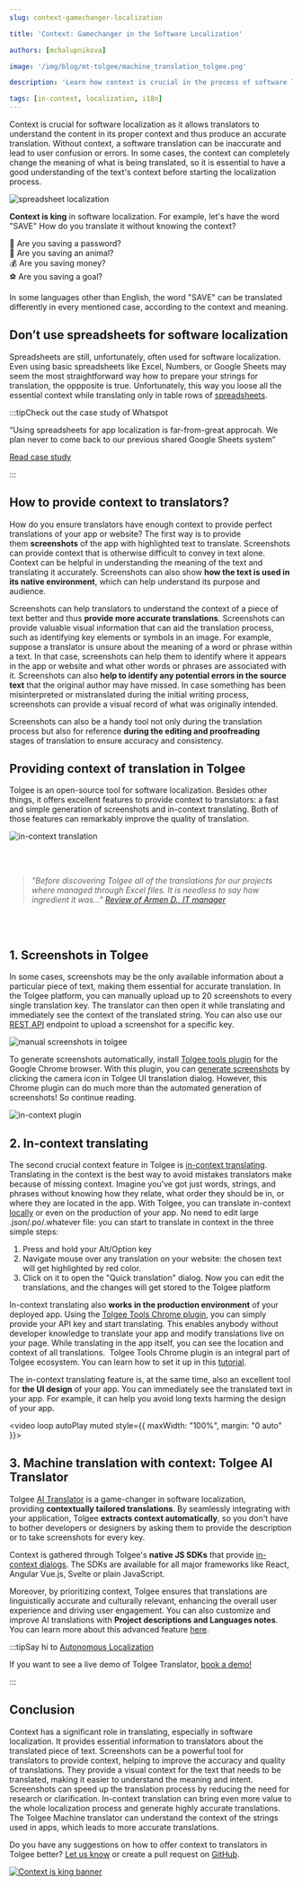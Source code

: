 ```yaml
---
slug: context-gamechanger-localization

title: 'Context: Gamechanger in the Software Localization'

authors: [mchalupnikova]

image: '/img/blog/mt-tolgee/machine_translation_tolgee.png'

description: 'Learn how context is crucial in the process of software localization. Screenshots and in-context translation can immensely improve the quality of translations.'

tags: [in-context, localization, i18n]
---
```


Context is crucial for software localization as it allows translators to understand the content in its proper context and thus produce an accurate translation. Without context, a software translation can be inaccurate and lead to user confusion or errors. In some cases, the context can completely change the meaning of what is being translated, so it is essential to have a good understanding of the text's context before starting the localization process.

![spreadsheet localization](/img/blog/context-gamechanger/bart_context.png)

<!--truncate-->

**Context is king** in software localization. For example, let's have the word "SAVE" How do you translate it without knowing the context?

💾 Are you saving a password?<br/>
🐼 Are you saving an animal?<br/>
💰 Are you saving money?<br/>
⚽ Are you saving a goal?<br/>

In some languages other than English, the word "SAVE" can be translated differently in every mentioned case, according to the context and meaning.

## Don’t use spreadsheets for software localization

Spreadsheets are still, unfortunately, often used for software localization. Even using basic spreadsheets like Excel, Numbers, or Google Sheets may seem the most straightforward way how to prepare your strings for translation, the oppposite is true. Unfortunately, this way you loose all the essential context while translating only in table rows of [spreadsheets](https://medium.com/tolgee/why-using-spreadsheets-for-apps-localization-is-not-the-brightest-idea-58b89e046a96).

:::tipCheck out the case study of Whatspot

“Using spreadsheets for app localization is far-from-great approcah. We plan never to come back to our previous shared Google Sheets system”

[Read case study](/blog/case-study-whatspot)

:::

## How to provide context to translators?

How do you ensure translators have enough context to provide perfect translations of your app or website? The first way is to provide them **screenshots** of the app with highlighted text to translate. Screenshots can provide context that is otherwise difficult to convey in text alone. Context can be helpful in understanding the meaning of the text and translating it accurately. Screenshots can also show **how the text is used in its native environment**, which can help understand its purpose and audience.

Screenshots can help translators to understand the context of a piece of text better and thus **provide more accurate translations**. Screenshots can provide valuable visual information that can aid the translation process, such as identifying key elements or symbols in an image. For example, suppose a translator is unsure about the meaning of a word or phrase within a text. In that case, screenshots can help them to identify where it appears in the app or website and what other words or phrases are associated with it. Screenshots can also **help to identify any potential errors in the source text** that the original author may have missed. In case something has been misinterpreted or mistranslated during the initial writing process, screenshots can provide a visual record of what was originally intended.

Screenshots can also be a handy tool not only during the translation process but also for reference **during the editing and proofreading** stages of translation to ensure accuracy and consistency.

## Providing context of translation in Tolgee

Tolgee is an open-source tool for software localization. Besides other things, it offers excellent features to provide context to translators: a fast and simple generation of screenshots and in-context translating. Both of those features can remarkably improve the quality of translation.

![in-context translation](/img/blog/context-gamechanger/in_context_tolgee.png)

<br></br>

> _"Before discovering Tolgee all of the translations for our projects where managed through Excel files. It is needless to say how ingredient it was…"
> [Review of Armen D., IT manager](https://www.capterra.com/p/10002120/Tolgee/reviews/4612131/)_

<br></br>

## 1. Screenshots in Tolgee

In some cases, screenshots may be the only available information about a particular piece of text, making them essential for accurate translation. In the Tolgee platform, you can manually upload up to 20 screenshots to every single translation key. The translator can then open it while translating and immediately see the context of the translated string. You can also use our [REST API](/api#tag/Screenshots/operation/uploadScreenshot) endpoint to upload a screenshot for a specific key.

![manual screenshots in tolgee](/img/blog/context-gamechanger/manual_screenshot.png)

To generate screenshots automatically, install [Tolgee tools plugin](https://chrome.google.com/webstore/detail/tolgee-tools/hacnbapajkkfohnonhbmegojnddagfnj) for the Google Chrome browser. With this plugin, you can [generate screenshots](/js-sdk/in-context#one-click-screenshots) by clicking the camera icon in Tolgee UI translation dialog. However, this Chrome plugin can do much more than the automated generation of screenshots! So continue reading.

![in-context plugin](/img/blog/context-gamechanger/translate_in_context.png)

## 2. In-context translating

The second crucial context feature in Tolgee is [in-context translating](/features/dev-tools#in-context). Translating in the context is the best way to avoid mistakes translators make because of missing context. Imagine you've got just words, strings, and phrases without knowing how they relate, what order they should be in, or where they are located in the app. With Tolgee, you can translate in-context [locally](https://tolgee.io/docs/web/in_context) or even on the production of your app. No need to edit large .json/.po/.whatever file: you can start to translate in context in the three simple steps:

1. Press and hold your Alt/Option key
2. Navigate mouse over any translation on your website: the chosen text will get highlighted by red color.
3. Click on it to open the "Quick translation" dialog. Now you can edit the translations, and the changes will get stored to the Tolgee platform

In-context translating also **works in the production environment** of your deployed app. Using the [Tolgee Tools Chrome plugin](https://chrome.google.com/webstore/detail/tolgee-tools/hacnbapajkkfohnonhbmegojnddagfnj), you can simply provide your API key and start translating. This enables anybody without developer knowledge to translate your app and modify translations live on your page. While translating in the app itself, you can see the location and context of all translations. 
Tolgee Tools Chrome plugin is an integral part of Tolgee ecosystem. You can learn how to set it up in this [tutorial](/blog/in-context-production).

The in-context translating feature is, at the same time, also an excellent tool for **the UI design** of your app. You can immediately see the translated text in your app. For example, it can help you avoid long texts harming the design of your app.

<video loop autoPlay muted style={{ maxWidth: "100%", margin: "0 auto" }}>

  <source src="/img/blog/context-gamechanger/in-context-translating.mov"></source>
</video>

## 3. Machine translation with context: Tolgee AI Translator

Tolgee [AI Translator](/blog/tolgee-ai-translator) is a game-changer in software localization, providing **contextually tailored translations**. By seamlessly integrating with your application, Tolgee **extracts context automatically**, so you don't have to bother developers or designers by asking them to provide the description or to take screenshots for every key.

Context is gathered through Tolgee's **native JS SDKs** that provide [in-context dialogs](/js-sdk/in-context). The SDKs are available for all major frameworks like React, Angular Vue.js, Svelte or plain JavaScript.

Moreover, by prioritizing context, Tolgee ensures that translations are linguistically accurate and culturally relevant, enhancing the overall user experience and driving user engagement. You can also customize and improve AI translations with **Project descriptions and Languages notes**. You can learn more about this advanced feature [here](/blog/releasing-ai-customizations).

:::tipSay hi to [Autonomous Localization](/blog/autonomous-localization)

If you want to see a live demo of Tolgee Translator, [book a demo!](https://calendly.com/tolgee/30min)

:::

## Conclusion

Context has a significant role in translating, especially in software localization. It provides essential information to translators about the translated piece of text. Screenshots can be a powerful tool for translators to provide context, helping to improve the accuracy and quality of translations. They provide a visual context for the text that needs to be translated, making it easier to understand the meaning and intent. Screenshots can speed up the translation process by reducing the need for research or clarification. In-context translation can bring even more value to the whole localization process and generate highly accurate translations. The Tolgee Machine translator can understand the context of the strings used in apps, which leads to more accurate translations.

Do you have any suggestions on how to offer context to translators in Tolgee better? [Let us know](mailto:info@tolgee.io) or create a pull request on [GitHub](https://github.com/tolgee/tolgee-platform).

[![Context is king banner](/img/blog/banners/banner-context.webp)](https://app.tolgee.io/sign_up)
